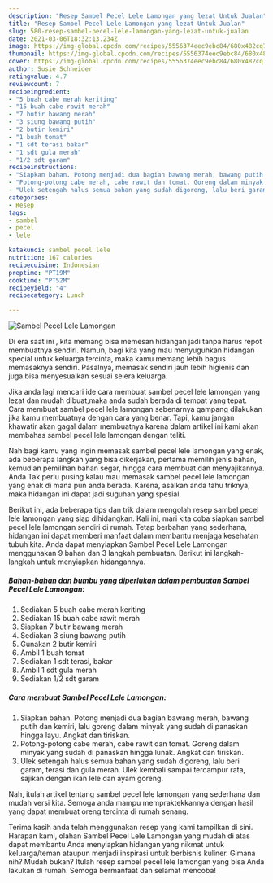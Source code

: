 ```yaml
---
description: "Resep Sambel Pecel Lele Lamongan yang lezat Untuk Jualan"
title: "Resep Sambel Pecel Lele Lamongan yang lezat Untuk Jualan"
slug: 580-resep-sambel-pecel-lele-lamongan-yang-lezat-untuk-jualan
date: 2021-03-06T18:32:13.234Z
image: https://img-global.cpcdn.com/recipes/5556374eec9ebc84/680x482cq70/sambel-pecel-lele-lamongan-foto-resep-utama.jpg
thumbnail: https://img-global.cpcdn.com/recipes/5556374eec9ebc84/680x482cq70/sambel-pecel-lele-lamongan-foto-resep-utama.jpg
cover: https://img-global.cpcdn.com/recipes/5556374eec9ebc84/680x482cq70/sambel-pecel-lele-lamongan-foto-resep-utama.jpg
author: Susie Schneider
ratingvalue: 4.7
reviewcount: 7
recipeingredient:
- "5 buah cabe merah keriting"
- "15 buah cabe rawit merah"
- "7 butir bawang merah"
- "3 siung bawang putih"
- "2 butir kemiri"
- "1 buah tomat"
- "1 sdt terasi bakar"
- "1 sdt gula merah"
- "1/2 sdt garam"
recipeinstructions:
- "Siapkan bahan. Potong menjadi dua bagian bawang merah, bawang putih dan kemiri, lalu goreng dalam minyak yang sudah di panaskan hingga layu. Angkat dan tiriskan."
- "Potong-potong cabe merah, cabe rawit dan tomat. Goreng dalam minyak yang sudah di panaskan hingga lunak. Angkat dan tiriskan."
- "Ulek setengah halus semua bahan yang sudah digoreng, lalu beri garam, terasi dan gula merah. Ulek kembali sampai tercampur rata, sajikan dengan ikan lele dan ayam goreng."
categories:
- Resep
tags:
- sambel
- pecel
- lele

katakunci: sambel pecel lele 
nutrition: 167 calories
recipecuisine: Indonesian
preptime: "PT19M"
cooktime: "PT52M"
recipeyield: "4"
recipecategory: Lunch

---
```



![Sambel Pecel Lele Lamongan](https://img-global.cpcdn.com/recipes/5556374eec9ebc84/680x482cq70/sambel-pecel-lele-lamongan-foto-resep-utama.jpg)

Di era  saat ini , kita memang bisa memesan hidangan jadi tanpa harus repot membuatnya sendiri. Namun, bagi kita yang mau menyuguhkan hidangan special untuk keluarga tercinta, maka kamu memang lebih bagus memasaknya sendiri. Pasalnya, memasak sendiri jauh lebih higienis dan juga bisa menyesuaikan sesuai selera keluarga.

Jika anda lagi mencari ide cara membuat sambel pecel lele lamongan yang lezat dan mudah dibuat,maka anda sudah berada di tempat yang tepat. Cara membuat sambel pecel lele lamongan  sebenarnya gampang dilakukan jika kamu membuatnya dengan cara yang benar. Tapi, kamu jangan khawatir akan gagal dalam membuatnya 
karena dalam artikel ini kami akan membahas sambel pecel lele lamongan dengan teliti.  



Nah bagi kamu yang ingin memasak sambel pecel lele lamongan yang enak, ada beberapa langkah yang bisa dikerjakan, pertama memilih jenis bahan, kemudian pemilihan bahan segar, hingga cara membuat dan menyajikannya. Anda Tak perlu pusing kalau mau memasak sambel pecel lele lamongan yang enak di mana pun anda berada. Karena, asalkan anda  tahu triknya, maka hidangan ini dapat jadi suguhan yang spesial.

Berikut ini, ada beberapa tips dan trik dalam mengolah resep sambel pecel lele lamongan yang siap dihidangkan. Kali ini, mari kita coba siapkan sambel pecel lele lamongan sendiri di rumah. Tetap berbahan yang sederhana, hidangan ini dapat memberi manfaat dalam membantu menjaga kesehatan tubuh kita. Anda dapat menyiapkan Sambel Pecel Lele Lamongan menggunakan 9 bahan dan 3 langkah pembuatan. Berikut ini langkah-langkah untuk menyiapkan hidangannya.

<!--inarticleads1-->

##### Bahan-bahan dan bumbu yang diperlukan dalam pembuatan Sambel Pecel Lele Lamongan:

1. Sediakan 5 buah cabe merah keriting
1. Sediakan 15 buah cabe rawit merah
1. Siapkan 7 butir bawang merah
1. Sediakan 3 siung bawang putih
1. Gunakan 2 butir kemiri
1. Ambil 1 buah tomat
1. Sediakan 1 sdt terasi, bakar
1. Ambil 1 sdt gula merah
1. Sediakan 1/2 sdt garam




<!--inarticleads2-->

##### Cara membuat Sambel Pecel Lele Lamongan:

1. Siapkan bahan. Potong menjadi dua bagian bawang merah, bawang putih dan kemiri, lalu goreng dalam minyak yang sudah di panaskan hingga layu. Angkat dan tiriskan.
1. Potong-potong cabe merah, cabe rawit dan tomat. Goreng dalam minyak yang sudah di panaskan hingga lunak. Angkat dan tiriskan.
1. Ulek setengah halus semua bahan yang sudah digoreng, lalu beri garam, terasi dan gula merah. Ulek kembali sampai tercampur rata, sajikan dengan ikan lele dan ayam goreng.




Nah, itulah artikel tentang  sambel pecel lele lamongan  yang sederhana dan mudah versi kita. Semoga anda mampu mempraktekkannya dengan hasil yang dapat membuat oreng tercinta di rumah senang. 

Terima kasih anda telah menggunakan resep yang kami tampilkan di sini. Harapan kami, olahan  Sambel Pecel Lele Lamongan yang mudah di atas dapat membantu Anda menyiapkan hidangan yang nikmat untuk keluarga/teman ataupun menjadi inspirasi untuk berbisnis kuliner. Gimana nih? Mudah bukan? Itulah resep sambel pecel lele lamongan yang bisa Anda lakukan di rumah. Semoga bermanfaat dan selamat mencoba!


